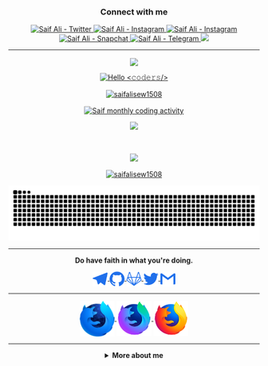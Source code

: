 <h3 align="center">Connect with me</h3>
<p align="center">
<a href="https://twitter.com/saifalisew1508" align="center" target="blank">
	<img src="https://img.shields.io/twitter/follow/saifalisew1508?logo=twitter&style=for-the-badge" alt="Saif Ali - Twitter" />
</a>

<a href="https://www.linkedin.com/in/saifalisew1508/" align="center" target="blank">
	<img src="https://img.shields.io/badge/linkedin-%230077B5.svg?&style=for-the-badge&logo=linkedin&logoColor=white" alt="Saif Ali - Instagram" />
</a>

<a href="https://instagram.com/saifalisew1508"  align="center" target="blank">
        <img src="https://img.shields.io/badge/Instagram-%23E4405F.svg?style=for-the-badge&logo=Instagram&logoColor=white" alt="Saif Ali - Instagram"
<a/>

<a href="http://snapchat.com/add/saifalisew1508" align="center" target="blank">
         <img src="https://img.shields.io/badge/Snapchat-%23FFFC00.svg?style=for-the-badge&logo=Snapchat&logoColor=white" alt="Saif Ali - Snapchat"
<a/>

<a href="https://t.me/saifalisew1508" align="center" target="blank">
        <img src="https://img.shields.io/badge/Telegram-2CA5E0?style=for-the-badge&logo=telegram&logoColor=white" alt="Saif Ali - Telegram"
<a/>

<a href="https://github.com/saifalisew1508" align="center" target="blank">
        <img src="https://komarev.com/ghpvc/?username=saifalisew1508&style=for-the-badge" alt"saifalisew1508"
</p>
<hr />


<p align="center"><img align="center" src="https://profile-counter.glitch.me/{saifalisew1508}/count.svg" /></p>




<div margin-left: 400px align="center" width="600">

<img src="https://github.com/saifalisew1508/saifalisew1508/blob/main/HEHECODE.gif" alt=" Hello <𝚌𝚘𝚍𝚎𝚛𝚜/> " width="1200" height="250"/>
</div>

<div align="center" width="50">

<!-- Streak -->
<p align="center">
<a href="#go-nowhere">
<img align="center" src="https://github-readme-streak-stats.herokuapp.com/?user=saifalisew1508&theme=tokyonight&ring=ffa200&fire=15f4ee&currStreakNum=a35eff&currStreakLabel=a35eff&sideLabels=4296f5&sideNums=4296f5&hide_border=true&background=00000000" alt="saifalisew1508" />
</a>
</p>

<!-- Activity graph -->
<p align="center">
<a href="#go-nowhere">
<img align="center" src="https://activity-graph.herokuapp.com/graph?username=saifalisew1508&theme=github&bg_color=ffffff00&color=2800f0&point=a35eff&line=15f4ee&custom_title=Last%20month%20GitHub%20activity&hide_border=true&area=true" alt="Saif monthly coding activity" />
</a>
</p>


<p align="center"><a href="https://github.com/saifalisew1508"><img src="https://github-readme-stats.vercel.app/api/top-langs/?username=saifalisew1508&theme=radical&layout=compact"></a></p>

<br />

<p align="center"><a href="https://github.com/saifalisew1508"><img src="https://github-readme-stats.vercel.app/api?username=saifalisew1508&show_icons=true&theme=radical"></a></p>

<!-- Trophies -->
<p align="center"> <a href="#go-nowhere"><img src="https://github-profile-trophy.vercel.app/?username=saifalisew1508&title=Issues,Followers,PullRequest,MultipleLang,Stars,Commit&theme=onedark&no-bg=true&no-frame=true" alt="saifalisew1508" /></a> </p>

<!-- Snake -->
![github contribution grid snake animation](https://raw.githubusercontent.com/sljeff/sljeff/output/github-contribution-grid-snake.svg)

<hr/>
<p>
    <strong>Do have faith in what you're doing.</strong>
<p>
<a href="https://t.me/saifalisew1508">
        <img alt="Saif Ali - Telegram" align="center" width="30px" src="image/telegram.svg"/>
</a>
<a href="https://github.com/saifalisew1508">
        <img alt="Saif Ali - Github" align="center" width="30px" src="image/github.svg"/>
</a>
<a href="https://gitlab.com/saifalisew1508">
        <img alt="Saif Ali - GitLab" align="center" width="30px" src="image/gitlab.svg"/>
</a>
<a href="https://twitter.com/saifalisew1508">
        <img alt="Saif Ali - Twitter" align="center" width="30px" src="image/twitter.svg"/>
</a>
<a href="mailto:sachinsaif03@gmail.com">
        <img alt="Saif Ali - Gmail" align="center" width="30px" src="image/gmail.svg"/>
</a>

<hr/>


<a href="https://www.mozilla.org/firefox/developer/">
        <img align="center" width="70px" src="image/Firefox_Developer_Edition.png"/>
</a>
<a href="https://www.mozilla.org/firefox/channel/desktop/#nightly">
        <img align="center" width="70px" src="image/Firefox_Nightly_Edition.png"/>
</a>
<a href="https://www.mozilla.org/firefox/new/">
        <img align="center" width="70px" src="image/Firefox.png"/>
</a>
<hr/>


<details>
    <summary>
        <b>More about me</b>
    </summary>


<h3 align="center">Languages</h3>
<p align="center">
    <img alt="Go" src="https://img.shields.io/badge/-Go-00ADD8?style=for-the-badge&logo=Go&logoColor=fff"/>
    <img alt="Kotlin" src="https://img.shields.io/badge/-Kotlin-0095D5?style=for-the-badge&logo=Kotlin&logoColor=fff"/>
    <img alt="Java" src="https://img.shields.io/badge/-Java-007396?style=for-the-badge&logo=Java&logoColor=fff"/>
    <img alt="JavaScript" src="https://img.shields.io/badge/javascript-%23323330.svg?style=for-the-badge&logo=javascript&logoColor=fff"/>
    <img alt="TypeScript" src="https://img.shields.io/badge/-TypeScript-007ACC?style=for-the-badge&logo=TypeScript&logoColor=fff"/>
    <img alt="Rust" src="https://img.shields.io/badge/-Rust-000?style=for-the-badge&logo=Rust&logoColor=fff"/>
    <img alt="Python" src="https://img.shields.io/badge/-Python-3776AB?style=for-the-badge&logo=Python&logoColor=fff"/>
    <img alt="C++" src="https://img.shields.io/badge/-C++-00599C?style=for-the-badge&logo=C%2B%2B&logoColor=fff"/>
    <img alt="GNU Bash" src="https://img.shields.io/badge/-GNU%20Bash-4EAA25?style=for-the-badge&logo=GNU%20Bash&logoColor=fff"/>
    <img alt="Dart" src="https://img.shields.io/badge/-Dart-0175C2?style=for-the-badge&logo=Dart&logoColor=fff"/>
    <img alt="PHP" src="https://img.shields.io/badge/php-%23777BB4.svg?style=for-the-badge&logo=php&logoColor=fff"/>
    <img alt="HTML5" src="https://img.shields.io/badge/html5-%23E34F26.svg?style=for-the-badge&logo=html5&logoColor=fff"/>
</p>


```typescript
const SAIF = {
    pronouns: ["He", "Him"],
    hobby: ["Coffee", "Programming", "Music", "football"],
    languages: ["Go", "Kotlin", "TypeScript", "Python", "Java", "JavaScript", "Rust", "C++", "Bash", "Dart", "PHP", "HTML5"],
    technologyStack: {
        mobile: {
            android: ["Android XI", "Flutter"],
        },
        frontend: {
            javascript: ["React", "Angular", "Vue", "Electron"],
            css: ["TailwindCSS", "Material UI", "Vuetify", "Angular Material", "Bootstrap"],
        },
        backend: {
            framework: {
                golang: ["Echo", "Go Kit"],
                java: ["Ktor", "Spring Boot"],
                python: ["Flask"],
            },
            databases: ["PostgreSQL", "Redis", "MariaDB","MySQL","MangoDB"],
            devops: ["Docker", "Kubernetes", "Nginx"],
            microservice: {
                protocol: ["RESTful", "gRPC"],
                messageQueues: ["RabbitMQ","RocketMQ","Kafka"],
            },
        },
        systems: ["macOS", "Ubuntu", "Windows Server", "iOS", "Android"],
        editors: ["JetBrains Tools", "Visual Studio Code", "Vim"],
    }
}
```

<p align="center">
    Designed with :heart: by <a href="https://github.com/saifalisew1508" target="_blank">Saif Ali</a>.
</p>

</details>
